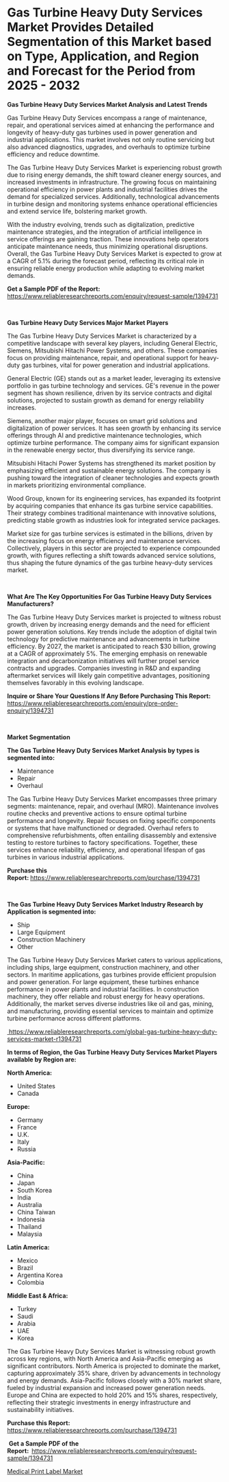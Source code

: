 <p><h1>Gas Turbine Heavy Duty Services Market Provides Detailed Segmentation of this Market based on Type, Application, and Region and Forecast for the Period from 2025 - 2032</h1></p><p><strong>Gas Turbine Heavy Duty Services Market Analysis and Latest Trends</strong></p>
<p><p>Gas Turbine Heavy Duty Services encompass a range of maintenance, repair, and operational services aimed at enhancing the performance and longevity of heavy-duty gas turbines used in power generation and industrial applications. This market involves not only routine servicing but also advanced diagnostics, upgrades, and overhauls to optimize turbine efficiency and reduce downtime.</p><p>The Gas Turbine Heavy Duty Services Market is experiencing robust growth due to rising energy demands, the shift toward cleaner energy sources, and increased investments in infrastructure. The growing focus on maintaining operational efficiency in power plants and industrial facilities drives the demand for specialized services. Additionally, technological advancements in turbine design and monitoring systems enhance operational efficiencies and extend service life, bolstering market growth.</p><p>With the industry evolving, trends such as digitalization, predictive maintenance strategies, and the integration of artificial intelligence in service offerings are gaining traction. These innovations help operators anticipate maintenance needs, thus minimizing operational disruptions. Overall, the Gas Turbine Heavy Duty Services Market is expected to grow at a CAGR of 5.1% during the forecast period, reflecting its critical role in ensuring reliable energy production while adapting to evolving market demands.</p></p>
<p><strong>Get a Sample PDF of the Report:&nbsp;</strong> <a href="https://www.reliableresearchreports.com/enquiry/request-sample/1394731?utm_campaign=3309&utm_medium=2&utm_source=Github&utm_content=ia&utm_term=22032025&utm_id=gas-turbine-heavy-duty-services">https://www.reliableresearchreports.com/enquiry/request-sample/1394731</a></p>
<p>&nbsp;</p>
<p><strong>Gas Turbine Heavy Duty Services Major Market Players</strong></p>
<p><p>The Gas Turbine Heavy Duty Services Market is characterized by a competitive landscape with several key players, including General Electric, Siemens, Mitsubishi Hitachi Power Systems, and others. These companies focus on providing maintenance, repair, and operational support for heavy-duty gas turbines, vital for power generation and industrial applications.</p><p>General Electric (GE) stands out as a market leader, leveraging its extensive portfolio in gas turbine technology and services. GE's revenue in the power segment has shown resilience, driven by its service contracts and digital solutions, projected to sustain growth as demand for energy reliability increases.</p><p>Siemens, another major player, focuses on smart grid solutions and digitalization of power services. It has seen growth by enhancing its service offerings through AI and predictive maintenance technologies, which optimize turbine performance. The company aims for significant expansion in the renewable energy sector, thus diversifying its service range.</p><p>Mitsubishi Hitachi Power Systems has strengthened its market position by emphasizing efficient and sustainable energy solutions. The company is pushing toward the integration of cleaner technologies and expects growth in markets prioritizing environmental compliance.</p><p>Wood Group, known for its engineering services, has expanded its footprint by acquiring companies that enhance its gas turbine service capabilities. Their strategy combines traditional maintenance with innovative solutions, predicting stable growth as industries look for integrated service packages.</p><p>Market size for gas turbine services is estimated in the billions, driven by the increasing focus on energy efficiency and maintenance services. Collectively, players in this sector are projected to experience compounded growth, with figures reflecting a shift towards advanced service solutions, thus shaping the future dynamics of the gas turbine heavy-duty services market.</p></p>
<p>&nbsp;</p>
<p><strong>What Are The Key Opportunities For Gas Turbine Heavy Duty Services Manufacturers?</strong></p>
<p><p>The Gas Turbine Heavy Duty Services market is projected to witness robust growth, driven by increasing energy demands and the need for efficient power generation solutions. Key trends include the adoption of digital twin technology for predictive maintenance and advancements in turbine efficiency. By 2027, the market is anticipated to reach $30 billion, growing at a CAGR of approximately 5%. The emerging emphasis on renewable integration and decarbonization initiatives will further propel service contracts and upgrades. Companies investing in R&D and expanding aftermarket services will likely gain competitive advantages, positioning themselves favorably in this evolving landscape.</p></p>
<p><strong>Inquire or Share Your Questions If Any Before Purchasing This Report:</strong> <a href="https://www.reliableresearchreports.com/enquiry/pre-order-enquiry/1394731?utm_campaign=3309&utm_medium=2&utm_source=Github&utm_content=ia&utm_term=22032025&utm_id=gas-turbine-heavy-duty-services">https://www.reliableresearchreports.com/enquiry/pre-order-enquiry/1394731</a></p>
<p>&nbsp;</p>
<p><strong>Market Segmentation</strong></p>
<p><strong>The Gas Turbine Heavy Duty Services Market Analysis by types is segmented into:</strong></p>
<p><ul><li>Maintenance</li><li>Repair</li><li>Overhaul</li></ul></p>
<p><p>The Gas Turbine Heavy Duty Services Market encompasses three primary segments: maintenance, repair, and overhaul (MRO). Maintenance involves routine checks and preventive actions to ensure optimal turbine performance and longevity. Repair focuses on fixing specific components or systems that have malfunctioned or degraded. Overhaul refers to comprehensive refurbishments, often entailing disassembly and extensive testing to restore turbines to factory specifications. Together, these services enhance reliability, efficiency, and operational lifespan of gas turbines in various industrial applications.</p></p>
<p><strong>Purchase this Report:&nbsp;</strong><a href="https://www.reliableresearchreports.com/purchase/1394731?utm_campaign=3309&utm_medium=2&utm_source=Github&utm_content=ia&utm_term=22032025&utm_id=gas-turbine-heavy-duty-services">https://www.reliableresearchreports.com/purchase/1394731</a></p>
<p>&nbsp;</p>
<p><strong>The Gas Turbine Heavy Duty Services Market Industry Research by Application is segmented into:</strong></p>
<p><ul><li>Ship</li><li>Large Equipment</li><li>Construction Machinery</li><li>Other</li></ul></p>
<p><p>The Gas Turbine Heavy Duty Services Market caters to various applications, including ships, large equipment, construction machinery, and other sectors. In maritime applications, gas turbines provide efficient propulsion and power generation. For large equipment, these turbines enhance performance in power plants and industrial facilities. In construction machinery, they offer reliable and robust energy for heavy operations. Additionally, the market serves diverse industries like oil and gas, mining, and manufacturing, providing essential services to maintain and optimize turbine performance across different platforms.</p></p>
<p><a href="https://www.reliableresearchreports.com/global-gas-turbine-heavy-duty-services-market-r1394731?utm_campaign=3309&utm_medium=2&utm_source=Github&utm_content=ia&utm_term=22032025&utm_id=gas-turbine-heavy-duty-services">&nbsp;https://www.reliableresearchreports.com/global-gas-turbine-heavy-duty-services-market-r1394731</a></p>
<p><strong>In terms of Region, the Gas Turbine Heavy Duty Services Market Players available by Region are:</strong></p>
<p>
    <p> <strong> North America: </strong>
        <ul>
            <li>United States</li>
            <li>Canada</li>
        </ul>
        </p> 
    <p> <strong> Europe: </strong>
        <ul>
            <li>Germany</li>
            <li>France</li>
            <li>U.K.</li>
            <li>Italy</li>
            <li>Russia</li>
        </ul>
        </p> 
    <p> <strong> Asia-Pacific: </strong>
        <ul>
            <li>China</li>
            <li>Japan</li>
            <li>South Korea</li>
            <li>India</li>
            <li>Australia</li>
            <li>China Taiwan</li>
            <li>Indonesia</li>
            <li>Thailand</li>
            <li>Malaysia</li>
        </ul>
        </p> 
    <p> <strong> Latin America: </strong>
        <ul>
            <li>Mexico</li>
            <li>Brazil</li>
            <li>Argentina Korea</li>
            <li>Colombia</li>
        </ul>
        </p> 
    <p> <strong> Middle East & Africa: </strong>
        <ul>
            <li>Turkey</li>
            <li>Saudi</li>
            <li>Arabia</li>
            <li>UAE</li>
            <li>Korea</li>
        </ul>
    </p>
    </p>
<p><p>The Gas Turbine Heavy Duty Services Market is witnessing robust growth across key regions, with North America and Asia-Pacific emerging as significant contributors. North America is projected to dominate the market, capturing approximately 35% share, driven by advancements in technology and energy demands. Asia-Pacific follows closely with a 30% market share, fueled by industrial expansion and increased power generation needs. Europe and China are expected to hold 20% and 15% shares, respectively, reflecting their strategic investments in energy infrastructure and sustainability initiatives.</p></p>
<p><strong>Purchase this Report: </strong><a href="https://www.reliableresearchreports.com/purchase/1394731?utm_campaign=3309&utm_medium=2&utm_source=Github&utm_content=ia&utm_term=22032025&utm_id=gas-turbine-heavy-duty-services">https://www.reliableresearchreports.com/purchase/1394731</a></p>
<p>&nbsp;<strong>Get a Sample PDF of the Report:&nbsp;&nbsp;</strong><a href="https://www.reliableresearchreports.com/enquiry/request-sample/1394731?utm_campaign=3309&utm_medium=2&utm_source=Github&utm_content=ia&utm_term=22032025&utm_id=gas-turbine-heavy-duty-services">https://www.reliableresearchreports.com/enquiry/request-sample/1394731</a></p>
<p><strong></strong></p>
<p><p><a href="https://github.com/marteionun0/Market-Research-Report-List-1/blob/main/medical-print-label-market.md?utm_campaign=3309&utm_medium=2&utm_source=Github&utm_content=ia&utm_term=22032025&utm_id=gas-turbine-heavy-duty-services">Medical Print Label Market</a></p></p>